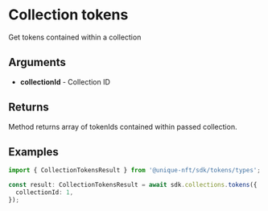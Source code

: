 # Collection tokens

Get tokens contained within a collection

## Arguments

- **collectionId** - Collection ID

## Returns

Method returns array of tokenIds contained within passed collection.

## Examples

```ts
import { CollectionTokensResult } from '@unique-nft/sdk/tokens/types';

const result: CollectionTokensResult = await sdk.collections.tokens({
  collectionId: 1,
});
```
